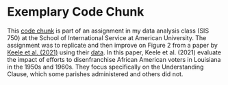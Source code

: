# Exemplary Code Chunk
This [code chunk](exemplary-code-chunk.Rmd) is part of an assignment in my data analysis class (SIS 750) at the School of International Service at American University. The assignment was to replicate and then improve on Figure 2 from a paper by [Keele et al. (2021)](https://doi.org/10.1017/S0003055421000034) using their [data](la_turnout_basic.dta). In this paper, Keele et al. (2021) evaluate the impact of efforts to disenfranchise African American voters in Louisiana in the 1950s and 1960s. They focus specifically on the Understanding Clause, which some parishes administered and others did not.
